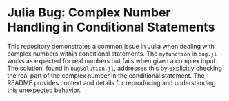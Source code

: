 # Julia Bug: Complex Number Handling in Conditional Statements

This repository demonstrates a common issue in Julia when dealing with complex numbers within conditional statements. The `myfunction` in `bug.jl` works as expected for real numbers but fails when given a complex input. The solution, found in `bugSolution.jl`, addresses this by explicitly checking the real part of the complex number in the conditional statement.  The README provides context and details for reproducing and understanding this unexpected behavior. 
